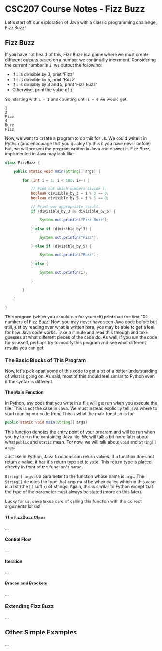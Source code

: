 # CSC207 Course Notes - Fizz Buzz

Let's start off our exploration of Java with a classic programming challenge, Fizz Buzz!

## Fizz Buzz

If you have not heard of this, Fizz Buzz is a game where we must create different outputs based on a number we continually increment.
Considering the current number is `i`, we output the following:

* If `i` is divisible by 3, print 'Fizz'
* If `i` is divisible by 5, print 'Buzz'
* If `i` is divisibly by 3 and 5, print 'Fizz Buzz'
* Otherwise, print the value of `i`

So, starting with `i = 1` and counting until `i = 6` we would get:

```
1
2
Fizz
4
Buzz
Fizz
```

Now, we want to create a program to do this for us.
We could write it in Python (and encourage that you quickly try this if you have never before) but, we will present the program written in Java and dissect it.
Fizz Buzz, implemented in Java may look like:

```java
class FizzBuzz {

    public static void main(String[] args) {

        for (int i = 1; i < 100; i++) {

            // Find out which numbers divide i.
            boolean divisible_by_3 = i % 3 == 0;
            boolean divisible_by_5 = i % 5 == 0;

            // Print our appropriate result.
            if (divisible_by_3 && divisible_by_5) {

                System.out.println("Fizz Buzz");

            } else if (divisible_by_3) {

                System.out.println("Fizz");

            } else if (divisible_by_5) {

                System.out.println("Buzz");

            } else {

                System.out.println(i);

            }

        }

    }

}
```

This program (which you should run for yourself) prints out the first 100 numbers of Fizz Buzz!
Now, you may never have seen Java code before but still, just by reading over what is written here, you may be able to get a feel for how Java code works.
Take a minute and read this through and take guesses at what different pieces of the code do.
As well, if you run the code for yourself, perhaps try to modify this program and see what different results you can get.

### The Basic Blocks of This Program

Now, let's pick apart some of this code to get a bit of a better understanding of what is going on.
As said, most of this should feel similar to Python even if the syntax is different.

#### The Main Function

In Python, any code that you write in a file will get run when you execute the file.
This is not the case in Java.
We must instead explicitly tell java where to start running our code from.
This is what the main function is for!

```java
public static void main(String[] args)
```

This function denotes the entry point of your program and will be run when you try to run the containing Java file.
We will talk a bit more later about what `public` and `static` mean.
For now, we will talk about `void` and `String[] args`.

Just like in Python, Java functions can return values.
If a function does not return a value, it has it's return type set to `void`.
This return type is placed directly in front of the function's name.

`String[] args` is a parameter to the function whose name is `args`.
The `String[]` denotes the type that `args` must be when called which in this case is a list (the `[]` suffix) of strings!
Again, this is similar to Python except that the type of the parameter must always be stated (more on this later).

Lucky for us, Java takes care of calling this function with the correct arguments for us!

#### The FizzBuzz Class

...

#### Control Flow

...

#### Iteration

...

#### Braces and Brackets

...

### Extending Fizz Buzz

...

## Other Simple Examples
...